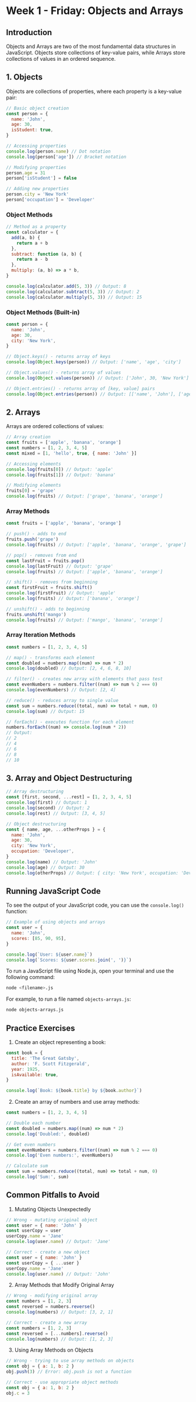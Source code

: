 # Week 1 - Friday: Objects and Arrays

## Introduction

Objects and Arrays are two of the most fundamental data structures in JavaScript. Objects store collections of key-value pairs, while Arrays store collections of values in an ordered sequence.

## 1. Objects

Objects are collections of properties, where each property is a key-value pair:

```javascript
// Basic object creation
const person = {
  name: 'John',
  age: 30,
  isStudent: true,
}

// Accessing properties
console.log(person.name) // Dot notation
console.log(person['age']) // Bracket notation

// Modifying properties
person.age = 31
person['isStudent'] = false

// Adding new properties
person.city = 'New York'
person['occupation'] = 'Developer'
```

### Object Methods

```javascript
// Method as a property
const calculator = {
  add(a, b) {
    return a + b
  },
  subtract: function (a, b) {
    return a - b
  },
  multiply: (a, b) => a * b,
}

console.log(calculator.add(5, 3)) // Output: 8
console.log(calculator.subtract(5, 3)) // Output: 2
console.log(calculator.multiply(5, 3)) // Output: 15
```

### Object Methods (Built-in)

```javascript
const person = {
  name: 'John',
  age: 30,
  city: 'New York',
}

// Object.keys() - returns array of keys
console.log(Object.keys(person)) // Output: ['name', 'age', 'city']

// Object.values() - returns array of values
console.log(Object.values(person)) // Output: ['John', 30, 'New York']

// Object.entries() - returns array of [key, value] pairs
console.log(Object.entries(person)) // Output: [['name', 'John'], ['age', 30], ['city', 'New York']]
```

## 2. Arrays

Arrays are ordered collections of values:

```javascript
// Array creation
const fruits = ['apple', 'banana', 'orange']
const numbers = [1, 2, 3, 4, 5]
const mixed = [1, 'hello', true, { name: 'John' }]

// Accessing elements
console.log(fruits[0]) // Output: 'apple'
console.log(fruits[1]) // Output: 'banana'

// Modifying elements
fruits[0] = 'grape'
console.log(fruits) // Output: ['grape', 'banana', 'orange']
```

### Array Methods

```javascript
const fruits = ['apple', 'banana', 'orange']

// push() - adds to end
fruits.push('grape')
console.log(fruits) // Output: ['apple', 'banana', 'orange', 'grape']

// pop() - removes from end
const lastFruit = fruits.pop()
console.log(lastFruit) // Output: 'grape'
console.log(fruits) // Output: ['apple', 'banana', 'orange']

// shift() - removes from beginning
const firstFruit = fruits.shift()
console.log(firstFruit) // Output: 'apple'
console.log(fruits) // Output: ['banana', 'orange']

// unshift() - adds to beginning
fruits.unshift('mango')
console.log(fruits) // Output: ['mango', 'banana', 'orange']
```

### Array Iteration Methods

```javascript
const numbers = [1, 2, 3, 4, 5]

// map() - transforms each element
const doubled = numbers.map((num) => num * 2)
console.log(doubled) // Output: [2, 4, 6, 8, 10]

// filter() - creates new array with elements that pass test
const evenNumbers = numbers.filter((num) => num % 2 === 0)
console.log(evenNumbers) // Output: [2, 4]

// reduce() - reduces array to single value
const sum = numbers.reduce((total, num) => total + num, 0)
console.log(sum) // Output: 15

// forEach() - executes function for each element
numbers.forEach((num) => console.log(num * 2))
// Output:
// 2
// 4
// 6
// 8
// 10
```

## 3. Array and Object Destructuring

```javascript
// Array destructuring
const [first, second, ...rest] = [1, 2, 3, 4, 5]
console.log(first) // Output: 1
console.log(second) // Output: 2
console.log(rest) // Output: [3, 4, 5]

// Object destructuring
const { name, age, ...otherProps } = {
  name: 'John',
  age: 30,
  city: 'New York',
  occupation: 'Developer',
}
console.log(name) // Output: 'John'
console.log(age) // Output: 30
console.log(otherProps) // Output: { city: 'New York', occupation: 'Developer' }
```

## Running JavaScript Code

To see the output of your JavaScript code, you can use the `console.log()` function:

```javascript
// Example of using objects and arrays
const user = {
  name: 'John',
  scores: [85, 90, 95],
}

console.log(`User: ${user.name}`)
console.log(`Scores: ${user.scores.join(', ')}`)
```

To run a JavaScript file using Node.js, open your terminal and use the following command:

```bash
node <filename>.js
```

For example, to run a file named `objects-arrays.js`:

```bash
node objects-arrays.js
```

## Practice Exercises

1. Create an object representing a book:

```javascript
const book = {
  title: 'The Great Gatsby',
  author: 'F. Scott Fitzgerald',
  year: 1925,
  isAvailable: true,
}

console.log(`Book: ${book.title} by ${book.author}`)
```

2. Create an array of numbers and use array methods:

```javascript
const numbers = [1, 2, 3, 4, 5]

// Double each number
const doubled = numbers.map((num) => num * 2)
console.log('Doubled:', doubled)

// Get even numbers
const evenNumbers = numbers.filter((num) => num % 2 === 0)
console.log('Even numbers:', evenNumbers)

// Calculate sum
const sum = numbers.reduce((total, num) => total + num, 0)
console.log('Sum:', sum)
```

## Common Pitfalls to Avoid

1. Mutating Objects Unexpectedly

```javascript
// Wrong - mutating original object
const user = { name: 'John' }
const userCopy = user
userCopy.name = 'Jane'
console.log(user.name) // Output: 'Jane'

// Correct - create a new object
const user = { name: 'John' }
const userCopy = { ...user }
userCopy.name = 'Jane'
console.log(user.name) // Output: 'John'
```

2. Array Methods that Modify Original Array

```javascript
// Wrong - modifying original array
const numbers = [1, 2, 3]
const reversed = numbers.reverse()
console.log(numbers) // Output: [3, 2, 1]

// Correct - create a new array
const numbers = [1, 2, 3]
const reversed = [...numbers].reverse()
console.log(numbers) // Output: [1, 2, 3]
```

3. Using Array Methods on Objects

```javascript
// Wrong - trying to use array methods on objects
const obj = { a: 1, b: 2 }
obj.push(3) // Error: obj.push is not a function

// Correct - use appropriate object methods
const obj = { a: 1, b: 2 }
obj.c = 3
```
